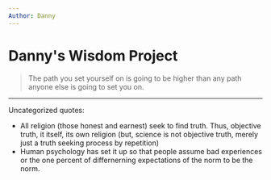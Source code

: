 ```yaml
---
Author: Danny
---
```


# Danny's Wisdom Project
> The path you set yourself on is going to be higher than any path anyone else is going to set you on.
---

Uncategorized quotes:
- All religion (those honest and earnest) seek to find truth. Thus, objective truth, it itself, its own religion (but, science is not objective truth, merely just a truth seeking process by repetition)
- Human psychology has set it up so that people assume bad experiences or the one percent of differnerning expectations of the norm to be the norm.
 
